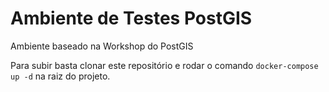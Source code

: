 # Ambiente de Testes PostGIS

Ambiente baseado na Workshop do PostGIS

Para subir basta clonar este repositório e rodar o comando `docker-compose up -d` na raiz do projeto.
